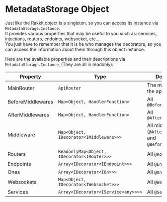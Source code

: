 # MetadataStorage Object
Just like the Rakkit object is a singleton, so you can access its instance via `MetadataStorage.Instance`.  
It provides various properties that may be useful to you such as: services, injections, routers, endoints, websocket, etc....  
You just have to remember that it is he who manages the decorators, so you can access the information about them through this object instance.  

Here are the available properties and their descriptions via `MetadataStorage.Instance`, (They are all in readonly):


| Property | Type | Description |
| --- | --- | --- |
| MainRouter | `ApiRouter`| The main router of the application `/` |
| BeforeMiddlewares | `Map<Object, HandlerFunction>` | All `@BeforeMiddleware` |
| AfterMiddlewares | `Map<Object, HandlerFunction>` | All `@AfterMiddleware` |
| Middleware | `Map<Object, IDecorator<IMiddleware>>>` | All middleware (`@AfterMiddleware` and `@BeforeMiddleware`) |
| Routers | `ReadonlyMap<Object, IDecorator<IRouter>>>` | All `@Router` |
| Endpoints | `Array<IDecorator<IEndpoint>>>` | All `@Endpoint` |
| Ones | `Array<IDecorator<IOn>>>` | All `@On` |
| Websockets | `Map<Object, IDecorator<IWebsocket>>>` | All `@Websocket` |
| Services | `Array<IDecorator<IService<any>>>>` | All `@Service` |
